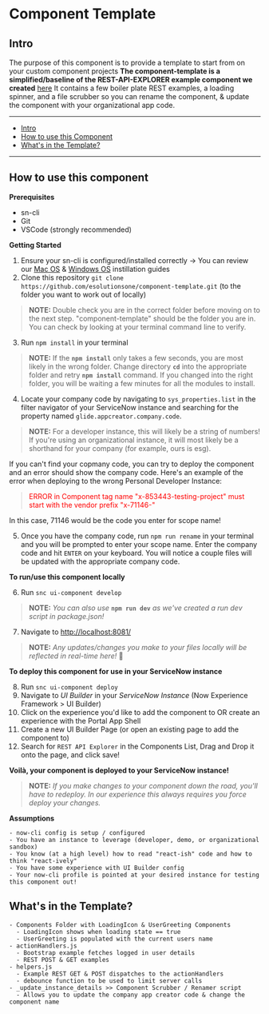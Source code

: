 Component Template
===============================================

## Intro
The purpose of this component is to provide a template to start from on your custom component projects 
**The component-template is a simplified/baseline of the REST-API-EXPLORER example component we created** [here](https://github.com/esolutionsone/REST-API-Explorer-Example)
It contains a few boiler plate REST examples, a loading spinner, and a file scrubber so you can rename the component, & update the component with your organizational app code.
 
---

- [Intro](#intro)
- [How to use this Component](#how-to-use-this-component) 
- [What's in the Template?](#what's-in-the-template) 

---

## How to use this component

**Prerequisites**

- sn-cli
- Git
- VSCode (strongly recommended)

**Getting Started**

1) Ensure your sn-cli is configured/installed correctly 
    &rarr; You can review our [Mac OS](https://creator-dna.com/blog/macos-setup) & [Windows OS](https://creator-dna.com/blog/1hj866nlrwslzlesekt0c14grhh8u1) instillation guides
&ensp;
2) Clone this repository `git clone https://github.com/esolutionsone/component-template.git` (to the folder you want to work out of locally)

>**NOTE:** Double check you are in the correct folder before moving on to the next step. "component-template" should be the folder you are in. You can check by looking at your terminal command line to verify.

3) Run `npm install` in your terminal

>**NOTE:** If the **`npm install`** only takes a few seconds, you are most likely in the wrong folder. Change directory **`cd`** into the appropriate folder and retry **`npm install`** command. If you changed into the right folder, you will be waiting a few minutes for all the modules to install.

4) Locate your company code by navigating to `sys_properties.list` in the filter navigator of your ServiceNow instance and searching for the property named `glide.appcreator.company.code`. 

>**NOTE:** For a developer instance, this will likely be a string of numbers! If you're using an organizational instance, it will most likely be a shorthand for your company (for example, ours is esg). 

If you can't find your copmany code, you can try to deploy the component and an error should show the company code. Here's an example of the error when deploying to the wrong Personal Developer Instance:
><span style="color:red"> ERROR in Component tag name "x-853443-testing-project" must start with the vendor prefix "x-71146-"</span>

In this case, 71146 would be the code you enter for scope name!

5) Once you have the company code, run `npm run rename` in your terminal and you will be prompted to enter your scope name. Enter the company code and hit `ENTER` on your keyboard. You will notice a couple files will be updated with the appropriate company code. 


**To run/use this component locally**

6) Run `snc ui-component develop`

>**NOTE:** *You can also use* **`npm run dev`** *as we've created a run dev script in package.json!*
&ensp;
7) Navigate to [http://localhost:8081/](http://localhost:8081/)

>**NOTE:** *Any updates/changes you make to your files locally will be reflected in real-time here!* 🙌

**To deploy this component for use in your ServiceNow instance**

8) Run `snc ui-component deploy`
&ensp;
9) Navigate to *UI Builder* in your *ServiceNow Instance* (Now Experience Framework > UI Builder)
&ensp;
10) Click on the experience you'd like to add the component to OR create an experience with the Portal App Shell
&ensp;
11) Create a new UI Builder Page (or open an existing page to add the component to)
&ensp;
12) Search for `REST API Explorer` in the Components List, Drag and Drop it onto the page, and click save!

**Voilà, your component is deployed to your ServiceNow instance!**

>**NOTE:** *If you make changes to your component down the road, you'll have to redeploy. In our experience this always requires you force deploy your changes.*

**Assumptions**

    - now-cli config is setup / configured
    - You have an instance to leverage (developer, demo, or organizational sandbox)
    - You know (at a high level) how to read "react-ish" code and how to think "react-ively"
    - You have some experience with UI Builder config
    - Your now-cli profile is pointed at your desired instance for testing this component out!

## What's in the Template?

    - Components Folder with LoadingIcon & UserGreeting Components
      - LoadingIcon shows when loading state == true
      - UserGreeting is populated with the current users name
    - actionHandlers.js
      - Bootstrap example fetches logged in user details
      - REST POST & GET examples
    - helpers.js
      - Example REST GET & POST dispatches to the actionHandlers
      - debounce function to be used to limit server calls
    - _update_instance_details >> Component Scrubber / Renamer script
      - Allows you to update the company app creator code & change the component name
